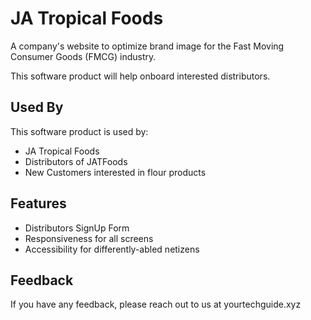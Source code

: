 # JA Tropical Foods

A company's website to optimize brand image for the Fast Moving Consumer Goods (FMCG) industry.

This software product will help onboard interested distributors.

## Used By

This software product is used by:

- JA Tropical Foods
- Distributors of JATFoods
- New Customers interested in flour products

## Features

- Distributors SignUp Form
- Responsiveness for all screens
- Accessibility for differently-abled netizens

## Feedback

If you have any feedback, please reach out to us at yourtechguide.xyz

